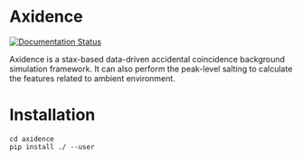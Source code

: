 # Axidence

[![Documentation Status](https://readthedocs.org/projects/axidence/badge/?version=latest)](https://axidence.readthedocs.io/en/latest/?badge=latest)

Axidence is a stax-based data-driven accidental coincidence background simulation framework. It can also perform the peak-level salting to calculate the features related to ambient environment.

# Installation
```
cd axidence
pip install ./ --user
```
